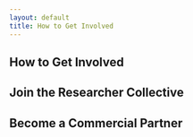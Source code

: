 ```yaml
---
layout: default
title: How to Get Involved
---
```


## How to Get Involved

## Join the Researcher Collective

## Become a Commercial Partner
